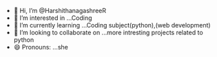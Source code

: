 - 👋 Hi, I’m @HarshithanagashreeR
- 👀 I’m interested in ...Coding
- 🌱 I’m currently learning ...Coding subject(python),(web development)
- 💞️ I’m looking to collaborate on ...more intresting projects related to python
- 😄 Pronouns: ...she


<!---
HarshithanagashreeR/HarshithanagashreeR is a ✨ special ✨ repository because its `README.md` (this file) appears on your GitHub profile.
You can click the Preview link to take a look at your changes.
--->
